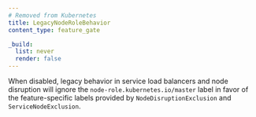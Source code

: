 ```yaml
---
# Removed from Kubernetes
title: LegacyNodeRoleBehavior
content_type: feature_gate

_build:
  list: never
  render: false
---
```

When disabled, legacy behavior in service load balancers and
node disruption will ignore the `node-role.kubernetes.io/master` label in favor of the
feature-specific labels provided by `NodeDisruptionExclusion` and `ServiceNodeExclusion`.
